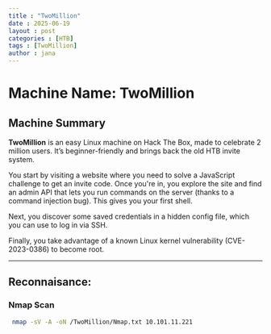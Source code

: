 ```yaml
---
title : "TwoMillion"
date : 2025-06-19 
layout : post
categories : [HTB]
tags : [TwoMillion]
author : jana
---
```


# Machine Name: TwoMillion

## Machine Summary 

**TwoMillion** is an easy Linux machine on Hack The Box, made to celebrate 2 million users. It’s beginner-friendly and brings back the old HTB invite system.

You start by visiting a website where you need to solve a JavaScript challenge to get an invite code. Once you're in, you explore the site and find an admin API that lets you run commands on the server (thanks to a command injection bug). This gives you your first shell.

Next, you discover some saved credentials in a hidden config file, which you can use to log in via SSH.

Finally, you take advantage of a known Linux kernel vulnerability (CVE-2023-0386) to become root.

---

## Reconnaisance:

### Nmap Scan
```bash
 nmap -sV -A -oN /TwoMillion/Nmap.txt 10.101.11.221
``` 

